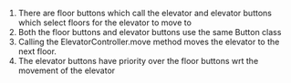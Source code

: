 
  1.  There are floor buttons which call the elevator and elevator buttons which select floors for the elevator to move to
  2.  Both the floor buttons and elevator buttons use the same Button class
  3.  Calling the ElevatorController.move method moves the elevator to the next floor.
  4.  The elevator buttons have priority over the floor buttons wrt the movement of the elevator

